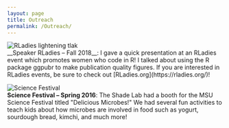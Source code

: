 ```yaml
---
layout: page
title: Outreach
permalink: /Outreach/
---
```



<img src="{{ site.baseurl }}/assets/rladies.jpg" title="RLadies lightening tlak" align="center" class="gallery">
<br>
__Speaker RLadies – Fall 2018__: I gave a quick presentation at an RLadies event which promotes women who code in R! I talked about using the R package ggpubr to make publication quality figures. If you are interested in RLadies events, be sure to check out [RLadies.org](https://rladies.org/)!

<br>


 <img src="{{ site.baseurl }}/assets/scifest2016.jpg" title="Science Festival" class="gallery" align="center">  <br>        __Science Festival – Spring 2016__: The Shade Lab had a booth for the MSU Science Festival titled "Delicious Microbes!" We had several fun activities to teach kids about how microbes are involved in food such as yogurt, sourdough bread, kimchi, and much more! 
 
 <br>

